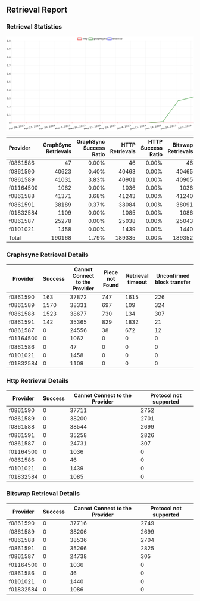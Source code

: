 ## Retrieval Report
### Retrieval Statistics
<img src="https://raw.githubusercontent.com/data-preservation-programs/filplus-checker-assets/main/filecoin-project/filecoin-plus-large-datasets/issues/260/1688698092495.png"/>

| Provider  | GraphSync Retrievals | GraphSync Success Ratio | HTTP Retrievals | HTTP Success Ratio | Bitswap Retrievals | Bitswap Success Ratio |
| :-------- | -------------------: | ----------------------: | --------------: | -----------------: | -----------------: | --------------------: |
| f0861586  |                   47 |                   0.00% |              46 |              0.00% |                 46 |                 0.00% |
| f0861590  |                40623 |                   0.40% |           40463 |              0.00% |              40465 |                 0.00% |
| f0861589  |                41031 |                   3.83% |           40901 |              0.00% |              40905 |                 0.00% |
| f01164500 |                 1062 |                   0.00% |            1036 |              0.00% |               1036 |                 0.00% |
| f0861588  |                41371 |                   3.68% |           41243 |              0.00% |              41240 |                 0.00% |
| f0861591  |                38189 |                   0.37% |           38084 |              0.00% |              38091 |                 0.00% |
| f01832584 |                 1109 |                   0.00% |            1085 |              0.00% |               1086 |                 0.00% |
| f0861587  |                25278 |                   0.00% |           25038 |              0.00% |              25043 |                 0.00% |
| f0101021  |                 1458 |                   0.00% |            1439 |              0.00% |               1440 |                 0.00% |
| Total     |               190168 |                   1.79% |          189335 |              0.00% |             189352 |                 0.00% |

### Graphsync Retrieval Details
| Provider  | Success | Cannot Connect to the Provider | Piece not Found | Retrieval timeout | Unconfirmed block transfer |
| --------- | ------- | ------------------------------ | --------------- | ----------------- | -------------------------- |
| f0861590  | 163     | 37872                          | 747             | 1615              | 226                        |
| f0861589  | 1570    | 38331                          | 697             | 109               | 324                        |
| f0861588  | 1523    | 38677                          | 730             | 134               | 307                        |
| f0861591  | 142     | 35365                          | 829             | 1832              | 21                         |
| f0861587  | 0       | 24556                          | 38              | 672               | 12                         |
| f01164500 | 0       | 1062                           | 0               | 0                 | 0                          |
| f0861586  | 0       | 47                             | 0               | 0                 | 0                          |
| f0101021  | 0       | 1458                           | 0               | 0                 | 0                          |
| f01832584 | 0       | 1109                           | 0               | 0                 | 0                          |

### Http Retrieval Details
| Provider  | Success | Cannot Connect to the Provider | Protocol not supported |
| --------- | ------- | ------------------------------ | ---------------------- |
| f0861590  | 0       | 37711                          | 2752                   |
| f0861589  | 0       | 38200                          | 2701                   |
| f0861588  | 0       | 38544                          | 2699                   |
| f0861591  | 0       | 35258                          | 2826                   |
| f0861587  | 0       | 24731                          | 307                    |
| f01164500 | 0       | 1036                           | 0                      |
| f0861586  | 0       | 46                             | 0                      |
| f0101021  | 0       | 1439                           | 0                      |
| f01832584 | 0       | 1085                           | 0                      |

### Bitswap Retrieval Details
| Provider  | Success | Cannot Connect to the Provider | Protocol not supported |
| --------- | ------- | ------------------------------ | ---------------------- |
| f0861590  | 0       | 37716                          | 2749                   |
| f0861589  | 0       | 38206                          | 2699                   |
| f0861588  | 0       | 38536                          | 2704                   |
| f0861591  | 0       | 35266                          | 2825                   |
| f0861587  | 0       | 24738                          | 305                    |
| f01164500 | 0       | 1036                           | 0                      |
| f0861586  | 0       | 46                             | 0                      |
| f0101021  | 0       | 1440                           | 0                      |
| f01832584 | 0       | 1086                           | 0                      |
